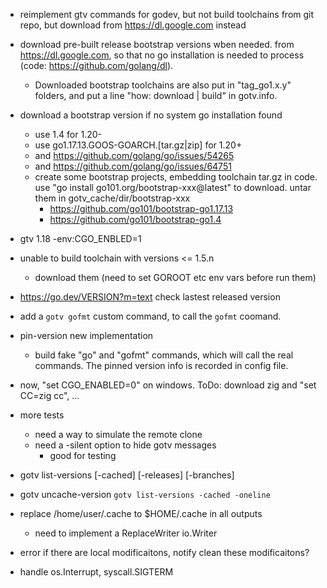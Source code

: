 
* reimplement gtv commands for godev, but not build toolchains from git repo,
  but download from https://dl.google.com instead

* download pre-built release bootstrap versions wben needed.
  from https://dl.google.com,
  so that no go installation is needed to process (code: https://github.com/golang/dl).
  * Downloaded bootstrap toolchains are also put in "tag_go1.x.y" folders,
    and put a line "how: download | build" in gotv.info.

* download a bootstrap version if no system go installation found
  * use 1.4 for 1.20-
  * use go1.17.13.GOOS-GOARCH.[tar.gz|zip] for 1.20+
  * and https://github.com/golang/go/issues/54265
  * and https://github.com/golang/go/issues/64751
  * create some bootstrap projects, embedding toolchain tar.gz in code.
    use "go install go101.org/bootstrap-xxx@latest" to download.
    untar them in gotv_cache/dir/bootstrap-xxx
    * https://github.com/go101/bootstrap-go1.17.13
    * https://github.com/go101/bootstrap-go1.4

* gtv 1.18 -env:CGO_ENBLED=1



* unable to build toolchain with versions <= 1.5.n
  * download them (need to set GOROOT etc env vars before run them)

* https://go.dev/VERSION?m=text check lastest released version

* add a `gotv gofmt` custom command, to call the `gofmt` coomand.

* pin-version new implementation
  * build fake "go" and "gofmt" commands, which will call the real commands.
    The pinned version info is recorded in config file.

* now, "set CGO_ENABLED=0" on windows.
  ToDo: download zig and "set CC=zig cc", ...

* more tests
  * need a way to simulate the remote clone
  * need a -silent option to hide gotv messages
    * good for testing

* gotv list-versions [-cached] [-releases] [-branches]
* gotv uncache-version `gotv list-versions -cached -oneline`

* replace /home/user/.cache to $HOME/.cache in all outputs
  * need to implement a ReplaceWriter io.Writer

* error if there are local modificaitons, notify clean these modificaitons?

* handle os.Interrupt, syscall.SIGTERM
